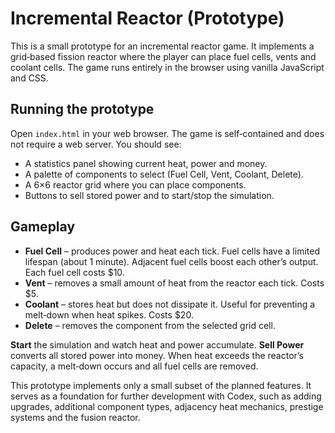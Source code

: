 # Incremental Reactor (Prototype)

This is a small prototype for an incremental reactor game.  It implements a
grid‑based fission reactor where the player can place fuel cells, vents and
coolant cells.  The game runs entirely in the browser using vanilla
JavaScript and CSS.

## Running the prototype

Open `index.html` in your web browser.  The game is self‑contained and does
not require a web server.  You should see:

* A statistics panel showing current heat, power and money.
* A palette of components to select (Fuel Cell, Vent, Coolant, Delete).
* A 6×6 reactor grid where you can place components.
* Buttons to sell stored power and to start/stop the simulation.

## Gameplay

* **Fuel Cell** – produces power and heat each tick.  Fuel cells have a
  limited lifespan (about 1 minute).  Adjacent fuel cells boost each other’s
  output.  Each fuel cell costs $10.
* **Vent** – removes a small amount of heat from the reactor each tick.
  Costs $5.
* **Coolant** – stores heat but does not dissipate it.  Useful for preventing
  a melt‑down when heat spikes.  Costs $20.
* **Delete** – removes the component from the selected grid cell.

**Start** the simulation and watch heat and power accumulate.  **Sell Power**
converts all stored power into money.  When heat exceeds the reactor’s
capacity, a melt‑down occurs and all fuel cells are removed.

This prototype implements only a small subset of the planned features.  It
serves as a foundation for further development with Codex, such as adding
upgrades, additional component types, adjacency heat mechanics, prestige
systems and the fusion reactor.